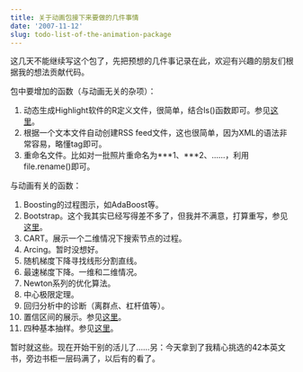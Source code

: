 ```yaml
---
title: 关于动画包接下来要做的几件事情
date: '2007-11-12'
slug: todo-list-of-the-animation-package
---
```


这几天不能继续写这个包了，先把预想的几件事记录在此，欢迎有兴趣的朋友们根据我的想法贡献代码。

包中要增加的函数（与动画无关的杂项）：

1. 动态生成Highlight软件的R定义文件，很简单，结合ls()函数即可。参见[这里](/en/2007/09/r-language-definition-file-for-highlight/)。
2. 根据一个文本文件自动创建RSS feed文件，这也很简单，因为XML的语法非常容易，略懂tag即可。
3. 重命名文件。比如对一批照片重命名为***1、***2、……，利用file.rename()即可。

与动画有关的函数：

1. Boosting的过程图示，如AdaBoost等。
2. Bootstrap。这个我其实已经写得差不多了，但我并不满意，打算重写，参见[这里](http://r.yihui.org/stat/machine_learning/bootstrapping/index.htm)。
3. CART。展示一个二维情况下搜索节点的过程。
4. Arcing。暂时没想好。
5. 随机梯度下降寻找线形分割直线。
6. 最速梯度下降。一维和二维情况。
7. Newton系列的优化算法。
8. 中心极限定理。
9. 回归分析中的诊断（离群点、杠杆值等）。
10. 置信区间的展示。参见[这里](/en/2007/10/demonstration-of-confidence-intervals-using-r-animated/)。
11. 四种基本抽样。参见[这里](http://r.yihui.org/stat/sampling_survey/index.htm)。

暂时就这些。现在开始干别的活儿了……另：今天拿到了我精心挑选的42本英文书，旁边书柜一层码满了，以后有的看了。

